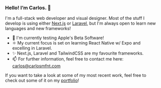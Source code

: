 ### Hello! I’m Carlos. 👋

I'm a full-stack web developer and visual designer. Most of the stuff I develop is using either [Next.js](https://nextjs.org/) or [Laravel](https://laravel.com/), but I'm always open to learn new languages and new frameworks!

+ 🧪 I'm currently testing Apple's Beta Software!
+ ⚛️ My current focus is set on learning React Native w/ Expo and excelling in Laravel.
+ ✨ Next.js, Laravel and TailwindCSS are my favourite frameworks.
+ 📫 For further information, feel free to contact me here: [carlos@carlosmfnt.com](mailto:carlos@carlosmfnt.com)

If you want to take a look at some of my most recent work, feel free to check out some of it on my [portfolio](https://carlosmfnt.com)!
